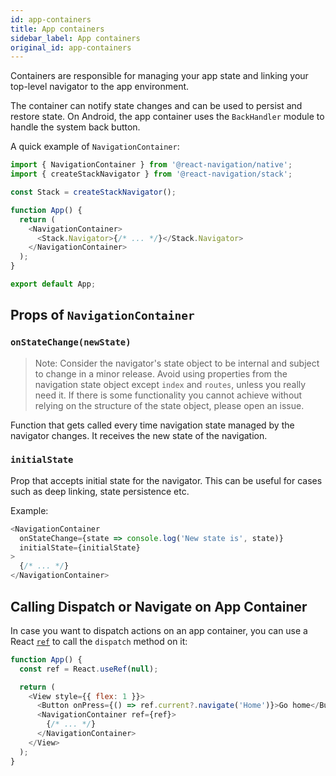 ```yaml
---
id: app-containers
title: App containers
sidebar_label: App containers
original_id: app-containers
---
```


Containers are responsible for managing your app state and linking your top-level navigator to the app environment.

The container can notify state changes and can be used to persist and restore state. On Android, the app container uses the `BackHandler` module to handle the system back button.

A quick example of `NavigationContainer`:

```js
import { NavigationContainer } from '@react-navigation/native';
import { createStackNavigator } from '@react-navigation/stack';

const Stack = createStackNavigator();

function App() {
  return (
    <NavigationContainer>
      <Stack.Navigator>{/* ... */}</Stack.Navigator>
    </NavigationContainer>
  );
}

export default App;
```

## Props of `NavigationContainer`

### `onStateChange(newState)`

> Note: Consider the navigator's state object to be internal and subject to change in a minor release. Avoid using properties from the navigation state object except `index` and `routes`, unless you really need it. If there is some functionality you cannot achieve without relying on the structure of the state object, please open an issue.

Function that gets called every time navigation state managed by the navigator changes. It receives the new state of the navigation.

### `initialState`

Prop that accepts initial state for the navigator. This can be useful for cases such as deep linking, state persistence etc.

Example:

```js
<NavigationContainer
  onStateChange={state => console.log('New state is', state)}
  initialState={initialState}
>
  {/* ... */}
</NavigationContainer>
```

## Calling Dispatch or Navigate on App Container

In case you want to dispatch actions on an app container, you can use a React [`ref`](https://reactjs.org/docs/refs-and-the-dom.html#creating-refs) to call the `dispatch` method on it:

<samp id="using-refs" />

```js
function App() {
  const ref = React.useRef(null);

  return (
    <View style={{ flex: 1 }}>
      <Button onPress={() => ref.current?.navigate('Home')}>Go home</Button>
      <NavigationContainer ref={ref}>
        {/* ... */}
      </NavigationContainer>
    </View>
  );
}
```
